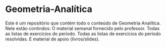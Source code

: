 # Geometria-Analítica
Este é um repositório que contém todo o conteúdo de Geometria Analítica.
Nele estão contindos:
O material semanal fornecido pelo professor.
Todas as listas de exercícios do período.
Todas as listas de exercícios do período resolvidas.
E material de apoio (livros/slides).
